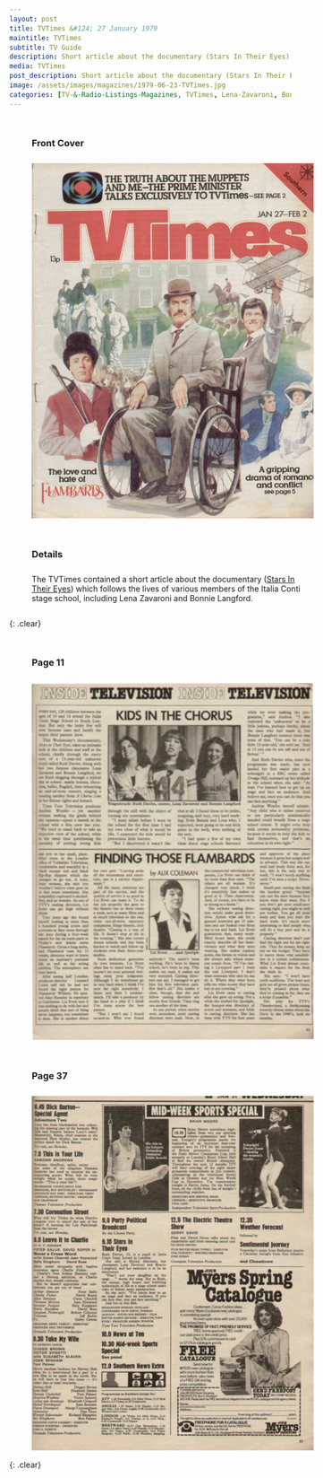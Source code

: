 ```yaml
---
layout: post
title: TVTimes &#124; 27 January 1979
maintitle: TVTimes
subtitle: TV Guide
description: Short article about the documentary (Stars In Their Eyes) which follows the lives of various members of the Italia Conti stage school, including Lena Zavaroni and Bonnie Langford.
media: TVTimes
post_description: Short article about the documentary (Stars In Their Eyes) which follows the lives of various members of the Italia Conti stage school, including Lena Zavaroni and Bonnie Langford.
image: /assets/images/magazines/1979-06-23-TVTimes.jpg
categories: [TV-&-Radio-Listings-Magazines, TVTimes, Lena-Zavaroni, Bonnie-Langford, OnThisDay27January]
---
```


<figure class="fig1" id="front-cover">
<figcaption><h3>Front Cover</h3></figcaption>
<a href="/assets/images/magazines/tvtimes1.jpg"><img src="/assets/images/magazines/tvtimes1.jpg" class="full-width zoom-in"/></a>
</figure>

<figure class="fig2" id="details">
<figcaption><h3>Details</h3></figcaption>
<p>The TVTimes contained a short article about the documentary (<a href="/1979-01-31-stars-in-their-eyes">Stars In Their Eyes</a>) which follows the lives of various members of the Italia Conti stage school, including Lena Zavaroni and Bonnie Langford.</p>
</figure>

{: .clear}

<figure class="fig1" id="page-11">
<figcaption><h3>Page 11</h3></figcaption>
<a href="/assets/images/magazines/tvtimes2.jpg"><img src="/assets/images/magazines/tvtimes2.jpg" class="full-width zoom-in"/></a>
</figure>

<figure class="fig2" id="page-37">
<figcaption><h3>Page 37</h3></figcaption>
<a href="/assets/images/magazines/tvtimes3.jpg"><img src="/assets/images/magazines/tvtimes3.jpg" class="full-width zoom-in"/></a>
</figure>

<br />{: .clear}

<style>
.fig1 {float:left; width:49%;}

.fig2 {float:right; width:49%;}

figcaption {float:left; width:100%;}

@media screen and (orientation:portrait) {
.fig1 {float:left; width:100%;}
.fig2 {float:left; width:100%;}
figcaption {float:left; width:100%; margin-bottom: 10px;}
}
</style>

